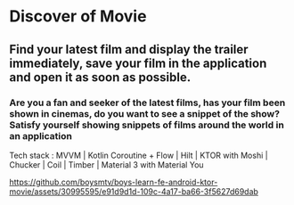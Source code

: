 # Discover of Movie
## Find your latest film and display the trailer immediately, save your film in the application and open it as soon as possible.

### Are you a fan and seeker of the latest films, has your film been shown in cinemas, do you want to see a snippet of the show? Satisfy yourself showing snippets of films around the world in an application

Tech stack : MVVM | Kotlin Coroutine + Flow | Hilt | KTOR with Moshi | Chucker | Coil | Timber | Material 3 with Material You

<p align="center">
  

https://github.com/boysmtv/boys-learn-fe-android-ktor-movie/assets/30995595/e91d9d1d-109c-4a17-ba66-3f5627d69dab


</p>
